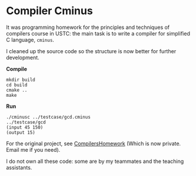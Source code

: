 # Compiler Cminus

It was programming homework for the principles and techniques of compilers course in USTC: the main task is to write a compiler for simplified C language, `cminus`. 

I cleaned up the source code so the structure is now better for further development. 

**Compile**

```
mkdir build
cd build
cmake ..
make
```

**Run**

```
./cminusc ../testcase/gcd.cminus
../testcase/gcd
(input 45 150)
(output 15)
```

For the original project, see [CompilersHomework](https://github.com/regymm/CompilersHomework) (Which is now private. Email me if you need). 

I do not own all these code: some are by my teammates and the teaching assistants.

